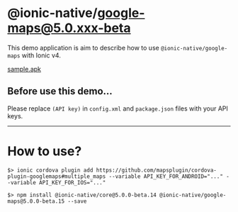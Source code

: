 # @ionic-native/google-maps@5.0.xxx-beta

This demo application is aim to describe how to use `@ionic-native/google-maps` with Ionic v4.

[sample.apk](./sample.apk)


## Before use this demo...

Please replace `(API key)` in  `config.xml` and `package.json` files with your API keys.

-----------

# How to use?

```
$> ionic cordova plugin add https://github.com/mapsplugin/cordova-plugin-googlemaps#multiple_maps --variable API_KEY_FOR_ANDROID="..." --variable API_KEY_FOR_IOS="..."

$> npm install @ionic-native/core@5.0.0-beta.14 @ionic-native/google-maps@5.0.0-beta.15 --save
```
